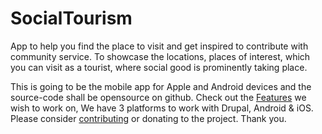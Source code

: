 # SocialTourism
App to help you find the place to visit and get inspired to contribute with community service. To showcase the locations, places of interest, which you can visit as a tourist, where social good is prominently taking place. 

This is going to be the mobile app for Apple and Android devices and the source-code shall be opensource on github. Check out the [Features](./docs/features.mdfeatures.md) we wish to work on, We have 3 platforms to work with Drupal, Android &amp; iOS. Please consider [contributing](./docs/contribute.md) or donating to the project. 
Thank you.